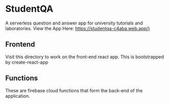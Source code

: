 # StudentQA
A serverless question and answer app for university tutorials and laboratories.
View the App Here: [https://studentqa-c4aba.web.app/)](https://studentqa-c4aba.web.app/)

## Frontend

Visit this directory to work on the front-end react app. This is bootstrapped by create-react-app

## Functions
These are firebase cloud functions that form the back-end of the application.
